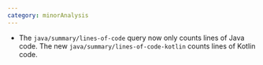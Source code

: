 ```yaml
---
category: minorAnalysis
---
```

* The `java/summary/lines-of-code` query now only counts lines of Java code. The new `java/summary/lines-of-code-kotlin` counts lines of Kotlin code.
